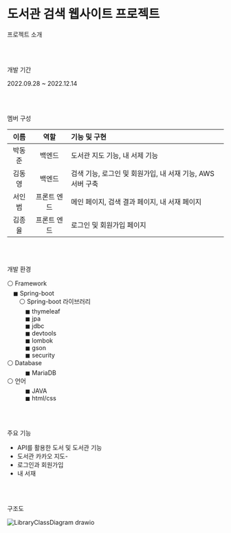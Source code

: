 # 도서관 검색 웹사이트 프로젝트

프로젝트 소개<br/>



<br/><br/>



개발 기간<br/>

2022.09.28 ~ 2022.12.14

<br/><br/>



멤버 구성<br/>

|이름|역할|기능 및 구현|
|:---:|:---:|:---|
|박동준|백엔드|도서관 지도 기능, 내 서제 기능|
|김동영|백엔드|검색 기능, 로그인 및 회원가입, 내 서재 기능, AWS 서버 구축|
|서인범|프론트 엔드|메인 페이지, 검색 결과 페이지, 내 서재 페이지|
|김종율|프론트 엔드|로그인 및 회원가입 페이지|

<br/><br/>



개발 환경<br/>

⚪ Framework<br/>
 ◼ Spring-boot<br/>
  ⚪ Spring-boot 라이브러리<br/>
   ◼ thymeleaf<br/>
   ◼ jpa<br/>
   ◼ jdbc<br/>
   ◼ devtools<br/>
   ◼ lombok<br/>
   ◼ gson<br/>
   ◼ security<br/>
⚪ Database<br/>
   ◼ MariaDB<br/>
⚪ 언어<br/>
   ◼ JAVA<br/>
   ◼ html/css<br/>

<br/><br/>

주요 기능<br/>

- API를 활용한 도서 및 도서관 기능
- 도서관 카카오 지도-
-  로그인과 회원가입
- 내 서재

<br/><br/>



구조도<br/>

![LibraryClassDiagram drawio](https://user-images.githubusercontent.com/55075836/207318247-dc9f0e3e-323d-46b9-9a15-6757cfc95519.png)


